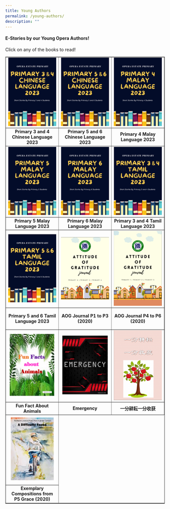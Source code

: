 ```yaml
---
title: Young Authors
permalink: /young-authors/
description: ""
---
```

<h4>E-Stories by our Young Opera Authors!</h4>
<p>Click on any of the books to read!</p>

<table style="border-collapse: collapse; width: 100%;" border="1">
<tbody>
	
<tr>
<td style="width: 33.3333%;"><a href="https://www.flipsnack.com/operaestatepri/chinese-language-primary-3-and-4-2023/full-view.html"><img src="/images/Young authors/cl p3p4.png"></a></td>
<td style="width: 33.3333%;"><a href="https://www.flipsnack.com/operaestatepri/chinese-language-primary-5-and-6-2023/full-view.html"><img src="/images/Young authors/cl p5p6.png"></a></td>
<td style="width: 33.3333%;"><a href="https://www.flipsnack.com/operaestatepri/malay-language-primary-4-2023/full-view.html"><img src="/images/Young authors/ml pri4.png"></a></td>
</tr>
	
<tr>
<td style="width: 33.3333%; text-align: center;"><strong>Primary 3 and 4 Chinese Language 2023</strong></td>
<td style="width: 33.3333%; text-align: center;"><strong>Primary 5 and 6 Chinese Language 2023</strong></td>
<td style="width: 33.3333%; text-align: center;"><strong>Primary 4 Malay Language 2023</strong></td>
</tr>
	
<tr>
<td style="width: 33.3333%;"><a href="https://www.flipsnack.com/operaestatepri/malay-language-primary-5-2023/full-view.html"><img src="/images/Young authors/ml pri5.png"></a></td>
<td style="width: 33.3333%;"><a href="https://www.flipsnack.com/operaestatepri/malay-language-primary-6-2023/full-view.html"><img src="/images/Young authors/ml pri6.png"></a></td>
<td style="width: 33.3333%;"><a href="https://www.flipsnack.com/operaestatepri/tamil-language-primary-3-and-4/full-view.html"><img src="/images/Young authors/tl p3p4.png"></a></td>
</tr>
	
<tr>
<td style="width: 33.3333%; text-align: center;"><strong>Primary 5 Malay Language 2023</strong></td>
<td style="width: 33.3333%; text-align: center;"><strong>Primary 6 Malay Language 2023</strong></td>
<td style="width: 33.3333%; text-align: center;"><strong>Primary 3 and 4 Tamil Language 2023</strong></td>
</tr>	
	
	
<tr>
<td style="width: 33.3333%;"><a href="https://www.flipsnack.com/operaestatepri/tamil-language-primary-5-and-6/full-view.html"><img src="/images/Young authors/tl p5p6.png"></a></td>

<td style="width: 33.3333%;"><a href="https://www.flipsnack.com/operaestatepri/aog-journal-v2-upper-pri/full-view.html"><img src="/images/ya14.png"></a></td>
	
<td style="width: 33.3333%;"><a href="https://www.flipsnack.com/operaestatepri/oeps-aog-journal_p1-to-p3/full-view.html"><img src="/images/ya13.png"></a></td>
	
</tr>	
		
<tr>
<td style="width: 33.3333%; text-align: center;"><strong>Primary 5 and 6 Tamil Language 2023</strong></td>
<td style="width: 33.3333%; text-align: center;">
<p><strong>AOG Journal </strong><strong>P1 to P3 (2020)</strong></p>
</td>
<td style="width: 33.3333%; text-align: center;">
<p><strong>AOG Journal </strong><strong>P4 to P6 (2020)</strong></p>
</td>
</tr>
	
	
	
	
	
<tr>
<td style="width: 33.3333%;"><a href="https://www.flipsnack.com/operaestatepri/fun-facts-about-animals/full-view.html"><img src="/images/ya9.png"></a></td>
<td style="width: 33.3333%;"><a href="https://www.flipsnack.com/operaestatepri/emergency/full-view.html"><img src="/images/ya10.png"></a></td>
<td style="width: 33.3333%;"><a href="https://www.flipsnack.com/operaestatepri/-/full-view.html"><img src="/images/ya11.png"></a></td>
</tr>
<tr>
<td style="width: 33.3333%; text-align: center;"><strong>Fun Fact About Animals</strong></td>
<td style="width: 33.3333%; text-align: center;"><strong>Emergency</strong></td>
<td style="width: 33.3333%; text-align: center;"><strong>一分耕耘一分收获</strong></td>
</tr>
<tr>
<td style="width: 33.3333%;"><a href="https://www.flipsnack.com/operaestatepri/5g-ebook-2020/full-view.html"><img src="/images/ya12.png"></a></td>

</tr>
<tr>
<td style="width: 33.3333%; text-align: center;"><strong>Exemplary Compositions from </strong><strong>P5 Grace (2020)</strong></td>

</tr>
</tbody>
</table>